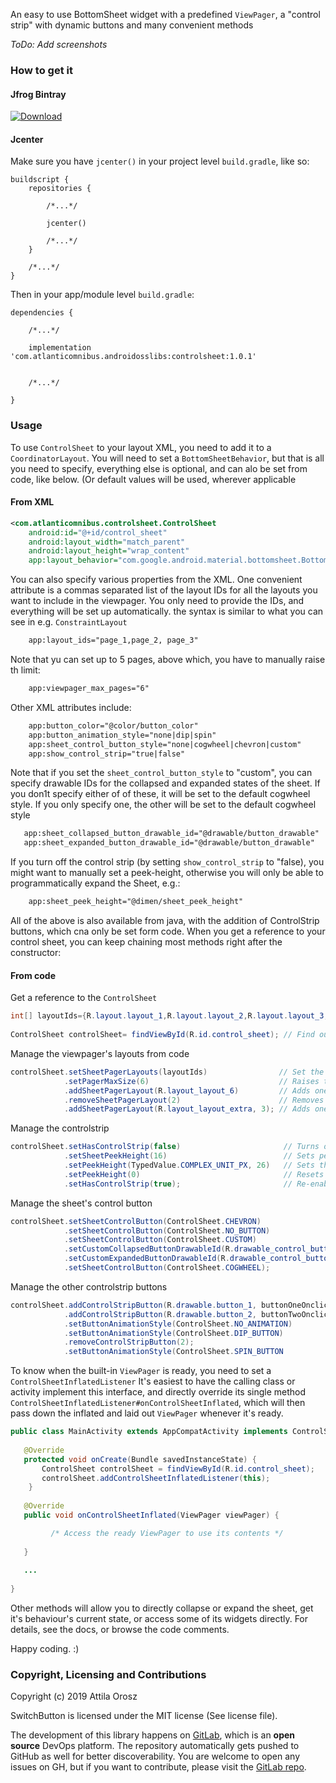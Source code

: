 An easy to use BottomSheet widget with a predefined `ViewPager`, a "control strip"
with dynamic buttons and many convenient methods
 
*ToDo: Add screenshots*

### How to get it

#### Jfrog Bintray

 [ ![Download](https://api.bintray.com/packages/atlantic-omnibus/androidosslibs/controlsheet/images/download.svg) ](https://bintray.com/atlantic-omnibus/androidosslibs/controlsheet/_latestVersion)

#### Jcenter

Make sure you have `jcenter()` in your project level `build.gradle`, like so:

```Gradle
buildscript {
    repositories {
    
        /*...*/
        
        jcenter()
        
        /*...*/
    }
    
    /*...*/
} 
``` 

Then in your app/module level `build.gradle`:
    
```Gradle
dependencies {

    /*...*/
    
    implementation 'com.atlanticomnibus.androidosslibs:controlsheet:1.0.1'

    
    /*...*/
     
} 
```

### Usage

To use  `ControlSheet` to your layout XML, you need to add it to a `CoordinatorLayout`.
You will need to set a `BottomSheetBehavior`, but that is all you need to specify, everything
else is optional, and can alo be set from code, like below. (Or default values will be used, wherever applicable


#### From XML

```XML
<com.atlanticomnibus.controlsheet.ControlSheet
    android:id="@+id/control_sheet"
    android:layout_width="match_parent"
    android:layout_height="wrap_content"
    app:layout_behavior="com.google.android.material.bottomsheet.BottomSheetBehavior" />
```
 
You can also specify various properties from the XML. One convenient attribute is a commas separated list of
the layout IDs for all the layouts you want to include in the viewpager. You only need to provide the IDs,
and everything will be set up automatically. the syntax is similar to what you can see in e.g. `ConstraintLayout`
 
```XML
    app:layout_ids="page_1,page_2, page_3"
```
 
Note that yu can set up to 5 pages, above which, you have to manually raise th limit:
   
```XML
    app:viewpager_max_pages="6"
```
 
Other XML attributes include:
 
```XML
    app:button_color="@color/button_color"
    app:button_animation_style="none|dip|spin"
    app:sheet_control_button_style="none|cogwheel|chevron|custom"
    app:show_control_strip="true|false"
```
 
Note that if you set the `sheet_control_button_style` to "custom", you can specify drawable IDs
for the collapsed and expanded states of the sheet. If you don1t specify either of of these, it will be set to the
default cogwheel style. If you only specify one, the other will be set to the default cogwheel style
 
```XML
   app:sheet_collapsed_button_drawable_id="@drawable/button_drawable"
   app:sheet_expanded_button_drawable_id="@drawable/button_drawable"
```
 
If you turn off the control strip (by setting `show_control_strip` to "false), you might want to manually
set a peek-height, otherwise you will only be able to programmatically expand the Sheet, e.g.:
   
```XML
    app:sheet_peek_height="@dimen/sheet_peek_height"
```
 
All of the above is also available from java, with the addition of ControlStrip buttons, which cna only be set form code.
When you get a reference to your control sheet, you can keep chaining most methods right after the constructor:
 
#### From code

   
Get a reference to the `ControlSheet`

```Java
int[] layoutIds={R.layout.layout_1,R.layout.layout_2,R.layout.layout_3,R.layout.layout_4,R.layout.layout_5} // Set up an array of layout ids
 
ControlSheet controlSheet= findViewById(R.id.control_sheet); // Find our ControlSheet
``` 

Manage the viewpager's layouts from code 

```Java
controlSheet.setSheetPagerLayouts(layoutIds)                // Set the layoutIDs for the `ViewPager` to use
            .setPagerMaxSize(6)                             // Raises the limit
            .addSheetPagerLayout(R.layout_layout_6)         // Adds one more layout at the end
            .removeSheetPagerLayout(2)                      // Removes the second page
            .addSheetPagerLayout(R.layout_layout_extra, 3); // Adds one more layout in the specified position
``` 

Manage the controlstrip

```Java
controlSheet.setHasControlStrip(false)                       // Turns off the control strip
            .setSheetPeekHeight(16)                          // Sets peek height in `TypedValue#COMPLEX_UNIT_DIP`
            .setPeekHeight(TypedValue.COMPLEX_UNIT_PX, 26)   // Sets the peek height in any valid unit
            .setPeekHeight(0)                                // Resets the peek height at 0
            .setHasControlStrip(true);                       // Re-enables the control strip
```
 
Manage the sheet's control button

```Java
controlSheet.setSheetControlButton(ControlSheet.CHEVRON)                             // Changes the conrtol button style to a chevron
            .setSheetControlButton(ControlSheet.NO_BUTTON)                           // Disables the control button
            .setSheetControlButton(ControlSheet.CUSTOM)                              // Sets the control button style to custom
            .setCustomCollapsedButtonDrawableId(R.drawable_control_button_collapsed) // Sets the button for the collapsed sheet
            .setCustomExpandedButtonDrawableId(R.drawable_control_button_expanded)   // Sets the button for the expanded sheet
            .setSheetControlButton(ControlSheet.COGWHEEL);                           // Re-sets the control button to the default cogwheel
```

 
Manage the other controlstrip buttons

```Java
controlSheet.addControlStripButton(R.drawable.button_1, buttonOneOnclickListener) // Adds a button to the control strip with the specified Drawable and View.OnClickListener
            .addControlStripButton(R.drawable.button_2, buttonTwoOnclickListener) // Adds another button to the control strip with the specified Drawable and View.OnClickListener
            .setButtonAnimationStyle(ControlSheet.NO_ANIMATION)                   // Disables button pressed animation
            .setButtonAnimationStyle(ControlSheet.DIP_BUTTON)                     // Sets button pressed animation to ControlSheet#DIP_BUTTON
            .removeControlStripButton(2);                                         // Removes the butotn from the 2nd (relative) position
            .setButtonAnimationStyle(ControlSheet.SPIN_BUTTON                     // Resets button pressed animation to the default ControlSheet#SPIN_BUTTON
```
 
To know when the built-in `ViewPager` is ready, you need to set a `ControlSheetInflatedListener`
It's easiest to have the calling class or activity implement this interface, and directly override its single method
`ControlSheetInflatedListener#onControlSheetInflated`, which will then pass down the inflated and laid out `ViewPager`
whenever it's ready.
 
```Java
public class MainActivity extends AppCompatActivity implements ControlSheetInflatedListener {
 
   @Override
   protected void onCreate(Bundle savedInstanceState) {
       ControlSheet controlSheet = findViewById(R.id.control_sheet);
       controlSheet.addControlSheetInflatedListener(this);
    }
 
   @Override
   public void onControlSheetInflated(ViewPager viewPager) {

         /* Access the ready ViewPager to use its contents */
 
   }
 
   ...
 
}
```
 
Other methods will allow you to directly collapse or expand the sheet, get it's behaviour's current state, or access some
of its widgets directly. For details, see the docs, or browse the code comments.
 
Happy coding. :) 

### Copyright, Licensing and Contributions

Copyright (c) 2019 Attila Orosz

SwitchButton is licensed under the MIT license (See license file).

The development of this library happens on [GitLab](https://gitlab.com/atlantic_omnibus/open-source/switch-button), which is an **open source** DevOps platform. The repository automatically gets pushed to GitHub as well for better discoverability. You are welcome to open any issues on GH, but if you want to contribute, please visit the [GitLab repo](https://gitlab.com/atlantic_omnibus/open-source/switch-button).
